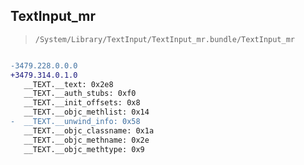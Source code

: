 ## TextInput_mr

> `/System/Library/TextInput/TextInput_mr.bundle/TextInput_mr`

```diff

-3479.228.0.0.0
+3479.314.0.1.0
   __TEXT.__text: 0x2e8
   __TEXT.__auth_stubs: 0xf0
   __TEXT.__init_offsets: 0x8
   __TEXT.__objc_methlist: 0x14
-  __TEXT.__unwind_info: 0x58
   __TEXT.__objc_classname: 0x1a
   __TEXT.__objc_methname: 0x2e
   __TEXT.__objc_methtype: 0x9

```
